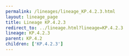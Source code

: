 ```yaml
---
permalink: /lineages/lineage_KP.4.2.3.html
layout: lineage_page
title: Lineage KP.4.2.3
redirect_to: ../lineage.html?lineage=KP.4.2.3
lineage: KP.4.2.3
parent: KP.4.2
children: ['KP.4.2.3']
---
```

